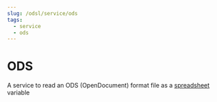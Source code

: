 ```yaml
---
slug: /odsl/service/ods
tags:
  - service
  - ods
---
```

ODS
===================

A service to read an ODS (OpenDocument) format file as a [spreadsheet](/docs/odsl/variable/spreadsheet) variable

